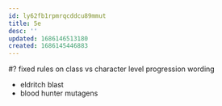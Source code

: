 ```yaml
---
id: ly62fb1rpmrqcddcu89mmut
title: 5e
desc: ''
updated: 1686146513180
created: 1686145446883
---
```


#? fixed rules on class vs character level progression wording
- eldritch blast
- blood hunter mutagens